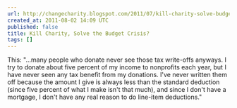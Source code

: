 ```yaml
---
url: http://changecharity.blogspot.com/2011/07/kill-charity-solve-budget-crisis.html
created_at: 2011-08-02 14:09 UTC
published: false
title: Kill Charity, Solve the Budget Crisis?
tags: []
---
```


This: "...many people who donate never see those tax write-offs anyways. I try to donate about five percent of my income to nonprofits each year, but I have never seen any tax benefit from my donations. I've never written them off because the amount I give is always less than the standard deduction (since five percent of what I make isn't that much), and since I don't have a mortgage, I don't have any real reason to do line-item deductions."
